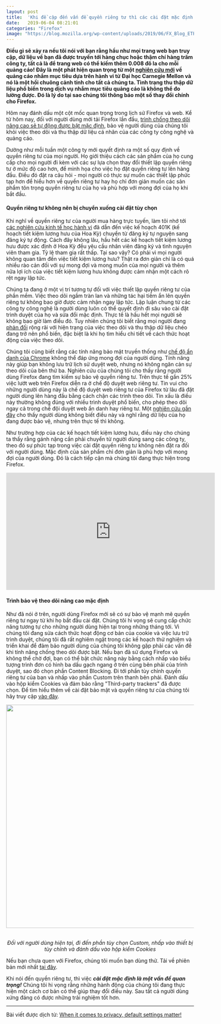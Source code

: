 ```yaml
---
layout: post
title:  'Khi đề cập đến vấn đề quyền riêng tư thì các cài đặt mặc định là điều quan trọng'
date:   2019-06-04 08:21:01
categories: "Firefox"
image: "https://blog.mozilla.org/wp-content/uploads/2019/06/FX_Blog_ETP_PDol_1200x660-768x422.jpg"
---
```


**Điều gì sẽ xảy ra nếu tôi nói với bạn rằng hầu như mọi trang web bạn truy cập, dữ liệu về bạn đã được truyền tới hàng chục hoặc thậm chí hàng trăm công ty, tất cả là để trang web có thể kiếm thêm 0.008 đô la cho mỗi quảng cáo! Đây là một phát hiện quan trọng từ một [nghiên cứu mới](https://weis2019.econinfosec.org/wp-content/uploads/sites/6/2019/05/WEIS_2019_paper_38.pdf) về quảng cáo nhắm mục tiêu dựa trên hành vi từ Đại học Carnegie Mellon và nó là một hồi chuông cảnh tỉnh cho tất cả chúng ta. Tình trạng thu thập dữ liệu phổ biến trong dịch vụ nhắm mục tiêu quảng cáo là không thể đo lường được. Đó là lý do tại sao chúng tôi thông báo một số thay đổi chính cho Firefox.**

Hôm nay đánh dấu một cột mốc quan trọng trong lịch sử Firefox và web. Kể từ hôm nay, đối với người dùng mới tải Firefox lần đầu, [trình chống theo dõi nâng cao sẽ tự động được bật mặc định]({{site.url}}/firefox/general/2019/06/04/firefox-now-available-with-enhanced-tracking-protection-by-default.html), bảo vệ người dùng của chúng tôi khỏi việc theo dõi và thu thập dữ liệu cá nhân của các công ty công nghệ và quảng cáo.

Dường như mỗi tuần một công ty mới quyết định ra một số quy định về quyền riêng tư của mọi người. Họ giới thiệu cách các sản phẩm của họ cung cấp cho mọi người đi kèm với các sự lựa chọn thay đổi thiết lập quyền riêng tư ở mức độ cao hơn, để minh họa cho việc họ đặt quyền riêng tư lên hàng đầu. Điều đó đặt ra câu hỏi - mọi người có thực sự muốn các thiết lập phức tạp hơn để hiểu hơn về quyền riêng tư hay họ chỉ đơn giản muốn các sản phẩm tôn trọng quyền riêng tư của họ và phù hợp với mong đợi của họ khi bắt đầu.

#### Quyền riêng tư không nên bị chuyển xuống cài đặt tùy chọn

Khi nghĩ về quyền riêng tư của người mua hàng trực tuyến, làm tôi nhớ tới [các nghiên cứu kinh tế học hành vi](https://www.anderson.ucla.edu/documents/areas/fac/accounting/save_more_tomorrow.pdf) đã dẫn đến việc kế hoạch 401K (kế hoạch tiết kiệm lương hưu của Hoa Kỳ) chuyển từ đăng ký tự nguyện sang đăng ký tự động. Cách đây không lâu, hầu hết các kế hoạch tiết kiệm lương hưu được xác định ở Hoa Kỳ đều yêu cầu nhân viên đăng ký và tình nguyện viên tham gia. Tỷ lệ tham gia rất thấp. Tại sao vậy? Có phải vì mọi người không quan tâm đến việc tiết kiệm lương hưu? Thật ra đơn giản chỉ là có quá nhiều rào cản đối với sự mong đợi và mong muốn của mọi người và thêm nữa lợi ích của việc tiết kiệm lương hưu không được cảm nhận một cách rõ rệt ngay lập tức.

Chúng ta đang ở một vị trí tương tự đối với việc thiết lập quyền riêng tư của phần mềm. Việc theo dõi ngầm tràn lan và những tác hại tiềm ẩn lên quyền riêng tư không bao giờ được cảm nhận ngay lập tức. Lập luận chung từ các công ty công nghệ là người dùng luôn có thể quyết định đi sâu vào cài đặt trình duyệt của họ và sửa đổi mặc định. Thực tế là hầu hết mọi người sẽ không bao giờ làm điều đó. Tuy nhiên chúng tôi biết rằng mọi người đang [phản đối](https://www.usenix.org/system/files/conference/soups2017/soups2017-samat-awareness.pdf) rộng rãi với hiện trạng của việc theo dõi và thu thập dữ liệu chéo đang trở nên phổ biến, đặc biệt là khi họ tìm hiểu chi tiết về cách thức hoạt động của việc theo dõi.

Chúng tôi cũng biết rằng các tính năng bảo mật truyền thống như [chế độ ẩn danh của Chrome](https://www.forbes.com/sites/kateoflahertyuk/2019/05/30/google-just-gave-2-billion-chrome-users-a-reason-to-switch-to-firefox/#3f5c9ae1751f) không thể đáp ứng mong đợi của người dùng. Tính năng này giúp bạn không lưu trữ lịch sử duyệt web, nhưng nó không ngăn cản sự theo dõi của bên thứ ba. Nghiên cứu của chúng tôi cho thấy rằng người dùng Firefox đang tìm kiếm sự bảo vệ quyền riêng tư. Trên thực tế gần 25% việc lướt web trên Firefox diễn ra ở chế độ duyệt web riêng tư. Tin vui cho những người dùng này là chế độ duyệt web riêng tư của Firefox từ lâu đã đặt người dùng lên hàng đầu bằng cách chặn các trình theo dõi. Tin xấu là điều này thường không đúng với nhiều trình duyệt phổ biến, cho phép theo dõi ngay cả trong chế đội duyệt web ẩn danh hay riêng tư. Một [nghiên cứu gần đây](https://www.blaseur.com/papers/www18privatebrowsing.pdf) cho thấy người dùng không biết điều này và nghĩ rằng dữ liệu của họ đang được bảo vệ, nhưng trên thực tế thì không.

Như trường hợp của các kế hoạch tiết kiệm lương hưu, điều này cho chúng ta thấy rằng gánh nặng cần phải chuyển từ người dùng sang các công ty, theo đó sự phức tạp trong việc cài đặt quyền riêng tư không nên đặt ra đối với người dùng. Mặc định của sản phẩm chỉ đơn giản là phù hợp với mong đợi của người dùng. Đó là cách tiếp cận mà chúng tôi đang thực hiện trong Firefox.

<iframe width="560" height="315" src="https://www.youtube.com/embed/CUo1QB0OCic" frameborder="0" allow="accelerometer; autoplay; encrypted-media; gyroscope; picture-in-picture" allowfullscreen></iframe>

#### Trình bảo vệ theo dõi nâng cao mặc định

Như đã nói ở trên, người dùng Firefox mới sẽ có sự bảo vệ mạnh mẽ quyền riêng tư ngay từ khi họ bắt đầu cài đặt. Chúng tôi hi vọng sẽ cung cấp chức năng tương tự cho những người dùng hiện tại trong những tháng tới. Vì chúng tôi đang sửa cách thức hoạt động cơ bản của cookie và việc lưu trữ trình duyệt, chúng tôi đã rất nghiêm ngặt trong các kế hoạch thử nghiệm và triển khai để đảm bảo người dùng của chúng tôi không gặp phải các vấn đề khi tính năng chống theo dõi được bật. Nếu bạn đã sử dụng Firefox và không thể chờ đợi, bạn có thể bật chức năng này bằng cách nhấp vào biểu tượng trình đơn có hình ba dấu gạch ngang ở trên cùng bên phải của trình duyệt, sao đó chọn phần Content Blocking. Đi tới phần tùy chỉnh quyền riêng tư của bạn và nhấp vào phần Custom trên thanh bên phải. Đánh dấu vào hộp kiểm Cookies và đảm bảo rằng "Third-party trackers" đã được chọn. Để tìm hiểu thêm về cài đặt bảo mật và quyền riêng tư của chúng tôi hãy truy cập [vào đây](https://support.mozilla.org/en-US/kb/content-blocking).

<div style="text-align:center">
<img style="width:600px" src="https://blog.mozilla.org/wp-content/uploads/2019/05/ETP_EN_Custom_PC_Cropped-600x508.jpg">
</div>
<br/>
<p style="text-align:center;"><i>Đối với người dùng hiện tại, đi đến phần tùy chọn Custom, nhấp vào thiết bị tùy chỉnh và đánh dấu vào hộp kiểm Cookies</i></p>

Nếu bạn chưa quen với Firefox, chúng tôi muốn bạn dùng thử. Tải về phiên bản mới nhất [tại đây](https://www.mozilla.org/firefox/new/).

Khi nói đến quyền riêng tư, thì việc **_cài đặt mặc định là một vấn đề quan trọng!_** Chúng tôi hi vọng rằng những hành động của chúng tôi đang thực hiện một cách cơ bản có thể giúp thay đổi điều này. Sau tất cả người dùng xứng đáng có được những trải nghiệm tốt hơn.

----

Bài viết được dịch từ: [When it comes to privacy, default settings matter!](https://blog.mozilla.org/blog/2019/06/04/when-it-comes-to-privacy-default-settings-matter/)